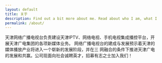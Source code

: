```yaml
---
layout: default
title: 关于
description: Find out a bit more about me. Read about who I am, what I do and what are my passions.
permalink: /about/
---
```


天津网络广播电视台负责建设天津IPTV、网络电视、手机电视集成播控平台，开展天津广电集团的各项新媒体业务。 网络广播电视台的建成与发展预示着天津的媒体播放产业将进入一个崭新的发展阶段，并在三
网融合的条件下推进天津广电的发展和共赢。公司现面向社会诚聘英才，招募有志之士加入我们！
